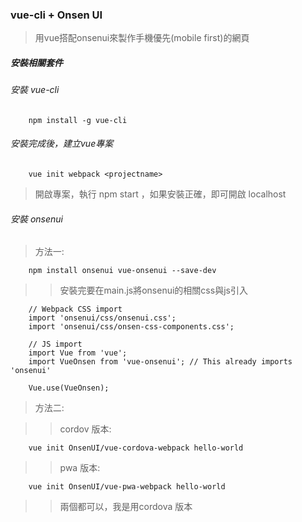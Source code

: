 ### vue-cli + Onsen UI

> 用vue搭配onsenui來製作手機優先(mobile first)的網頁

##### 安裝相關套件

###### 安裝 vue-cli
        npm install -g vue-cli
###### 安裝完成後，建立vue專案
        vue init webpack <projectname>
> 開啟專案，執行 npm start ，如果安裝正確，即可開啟 localhost
###### 安裝 onsenui
> 方法一:

        npm install onsenui vue-onsenui --save-dev
>> 安裝完要在main.js將onsenui的相關css與js引入

        // Webpack CSS import
        import 'onsenui/css/onsenui.css';
        import 'onsenui/css/onsen-css-components.css';
        
        // JS import
        import Vue from 'vue';
        import VueOnsen from 'vue-onsenui'; // This already imports 'onsenui'
        
        Vue.use(VueOnsen);
> 方法二:

>> cordov 版本:

        vue init OnsenUI/vue-cordova-webpack hello-world
>> pwa 版本:

        vue init OnsenUI/vue-pwa-webpack hello-world
>> 兩個都可以，我是用cordova 版本

